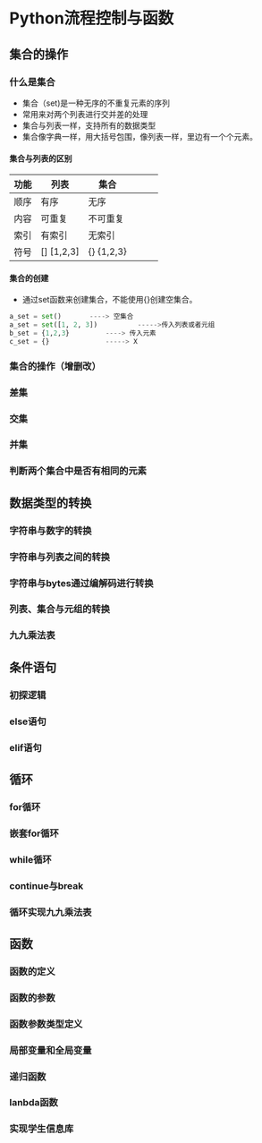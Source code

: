 # Python流程控制与函数

## 集合的操作

### 什么是集合

+ 集合（set)是一种无序的不重复元素的序列
+ 常用来对两个列表进行交并差的处理
+ 集合与列表一样，支持所有的数据类型
+ 集合像字典一样，用大括号包围，像列表一样，里边有一个个元素。

#### 集合与列表的区别

| 功能 | 列表       | 集合       |      |      |      |
| ---- | ---------- | ---------- | ---- | ---- | ---- |
| 顺序 | 有序       | 无序       |      |      |      |
| 内容 | 可重复     | 不可重复   |      |      |      |
| 索引 | 有索引     | 无索引     |      |      |      |
| 符号 | [] [1,2,3] | {} {1,2,3} |      |      |      |

#### 集合的创建

+ 通过set函数来创建集合，不能使用{}创建空集合。

```python
a_set = set() 		----> 空集合
a_set = set([1, 2, 3])			----->传入列表或者元组
b_set = {1,2,3}			----> 传入元素
c_set = {}				-----> X
```



### 集合的操作（增删改）



### 差集



### 交集



### 并集



### 判断两个集合中是否有相同的元素





## 数据类型的转换

### 字符串与数字的转换



### 字符串与列表之间的转换



### 字符串与bytes通过编解码进行转换



### 列表、集合与元组的转换



### 九九乘法表



## 条件语句

### 初探逻辑



### else语句



### elif语句



### 



## 循环

### for循环



### 嵌套for循环



### while循环



### continue与break



### 循环实现九九乘法表



## 函数

### 函数的定义



### 函数的参数



### 函数参数类型定义



### 局部变量和全局变量



### 递归函数



### lanbda函数



### 实现学生信息库



